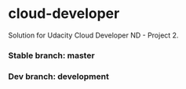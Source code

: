 # cloud-developer
Solution for Udacity Cloud Developer ND - Project 2.

### Stable branch: master
### Dev branch: development
